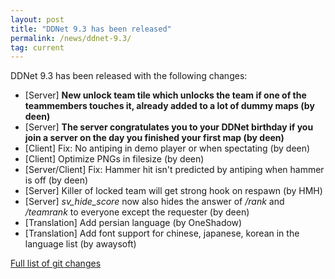 ```yaml
---
layout: post
title: "DDNet 9.3 has been released"
permalink: /news/ddnet-9.3/
tag: current
---
```


DDNet 9.3 has been released with the following changes:

<ul>
  <li>[Server] <strong>New unlock team tile which unlocks the team if one of the teammembers touches it, already added to a lot of dummy maps (by deen)</strong></li>
  <li>[Server] <strong>The server congratulates you to your DDNet birthday if you join a server on the day you finished your first map (by deen)</strong></li>
  <li>[Client] Fix: No antiping in demo player or when spectating (by deen)</li>
  <li>[Client] Optimize PNGs in filesize (by deen)</li>
  <li>[Server/Client] Fix: Hammer hit isn't predicted by antiping when hammer is off (by deen)</li>
  <li>[Server] Killer of locked team will get strong hook on respawn (by HMH)</li>
  <li>[Server] <i>sv_hide_score</i> now also hides the answer of <i>/rank</i> and <i>/teamrank</i> to everyone except the requester (by deen)</li>
  <li>[Translation] Add persian language (by OneShadow)</li>
  <li>[Translation] Add font support for chinese, japanese, korean in the language list (by awaysoft)</li>
</ul>
<a href="https://github.com/ddnet/ddnet/compare/9.2...9.3.1">Full list of git changes</a>
